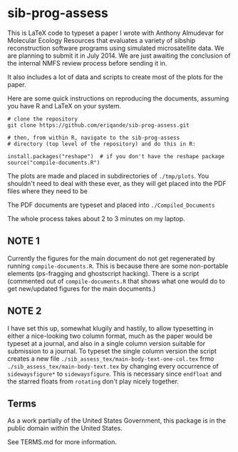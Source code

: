 # sib-prog-assess

This is LaTeX code to typeset a paper I wrote with Anthony Almudevar for Molecular Ecology Resources that evaluates a variety of sibship reconstruction software programs using simulated microsatellite data.  We are planning to submit it in July 2014. We are just awaiting the conclusion of the internal NMFS review process before sending it in.

It also includes a lot of data and scripts to create most of the plots for the paper.

Here are some quick instructions on reproducing the documents, assuming you have R and LaTeX on your system.
```
# clone the repository 
git clone https://github.com/eriqande/sib-prog-assess.git

# then, from within R, navigate to the sib-prog-assess
# directory (top level of the repository) and do this in R:

install.packages("reshape")  # if you don't have the reshape package
source("compile-documents.R")

```
The plots are made and placed in subdirectories of `./tmp/plots`.  You shouldn't need to deal with these ever, as they will get placed into the PDF files where they need to be

The PDF documents are typeset and placed into `./Compiled_Documents`

The whole process takes about 2 to 3 minutes on my laptop.

## NOTE 1
Currently the figures for the main document do not get regenerated by running `compile-documents.R`.  This is because there are some non-portable elements (ps-fragging and ghostscript hacking).  There is a script (commented out of `compile-documents.R` that shows what one would do to get new/updated figures for the main documents.)

## NOTE 2
I have set this up, somewhat klugily and hastily, to allow typesetting in either a nice-looking two column format, much as the paper would be typeset at a journal, and also in a single column version suitable for submission to a journal.  To typeset the single column version the script creates a new file `./sib_assess_tex/main-body-text-one-col.tex` frmo `./sib_assess_tex/main-body-text.tex` by changing every occurrence of `sidewaysfigure*` to `sidewaysfigure`.  This is necessary since `endfloat` and the starred floats from `rotating` don't play nicely together. 

## Terms 

As a work partially of the United States Government, this package is in the
public domain within the United States. 

See TERMS.md for more information.

